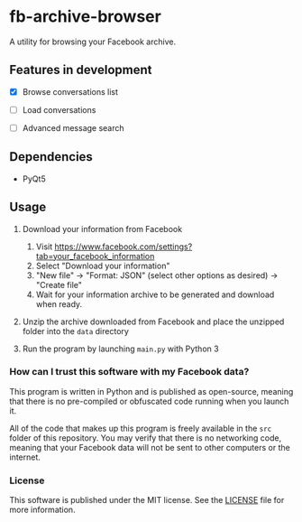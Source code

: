 # fb-archive-browser

A utility for browsing your Facebook archive.


## Features in development

- [x] Browse conversations list
- [ ] Load conversations
- [ ] Advanced message search


## Dependencies

- PyQt5


## Usage

1.  Download your information from Facebook
    1.  Visit https://www.facebook.com/settings?tab=your_facebook_information
    2.  Select "Download your information"
    3.  "New file" -> "Format: JSON" (select other options as desired) -> "Create file"
    4.  Wait for your information archive to be generated and download when ready.

2.  Unzip the archive downloaded from Facebook and place the unzipped folder into the `data` directory

3.  Run the program by launching `main.py` with Python 3


### How can I trust this software with my Facebook data?

This program is written in Python and is published as open-source, meaning that there is no pre-compiled or obfuscated code running when you launch it.

All of the code that makes up this program is freely available in the `src` folder of this repository. You may verify that there is no networking code, meaning that your Facebook data will not be sent to other computers or the internet.


### License

This software is published under the MIT license. See the [LICENSE](LICENSE.md) file for more information.
